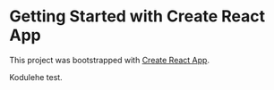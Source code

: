 # Getting Started with Create React App

This project was bootstrapped with [Create React App](https://github.com/facebook/create-react-app).

Kodulehe test.
